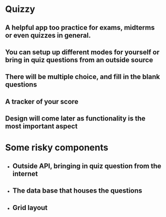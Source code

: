 # Quizzy

## A helpful app too practice for exams, midterms or even quizzes in general.

## You can setup up different modes for yourself or bring in quiz questions from an outside source

## There will be multiple choice, and fill in the blank questions 

## A tracker of your score

## Design will come later as functionality is the most important aspect

# Some risky components

- ## Outside API, bringing in quiz question from the internet
- ## The data base that houses the questions
- ## Grid layout
